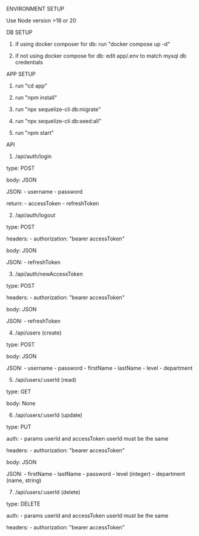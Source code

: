 ENVIRONMENT SETUP

Use Node version >18 or 20

DB SETUP

1. if using docker composer for db: run "docker compose up -d"

2. if not using docker compose for db: edit app/.env to match mysql db credentials

APP SETUP

1. run "cd app"

2. run "npm install"

3. run "npx sequelize-cli db:migrate"

4. run "npx sequelize-cli db:seed:all"

5. run "npm start"

API

1. /api/auth/login

type: POST

body: JSON

JSON:
    - username
    - password

return:
    - accessToken
    - refreshToken

2. /api/auth/logout

type: POST

headers:
    - authorization: "bearer accessToken"

body: JSON

JSON:
    - refreshToken

3. /api/auth/newAccessToken

type: POST

headers:
    - authorization: "bearer accessToken"

body: JSON

JSON:
    - refreshToken

4. /api/users (create)

type: POST

body: JSON

JSON:
    - username
    - password
    - firstName
    - lastName
    - level
    - department

5. /api/users/:userId (read)

type: GET

body: None

6. /api/users/:userId (update)

type: PUT

auth:
    - params userId and accessToken userId must be the same

headers:
    - authorization: "bearer accessToken" 

body: JSON

JSON:
    - firstName
    - lastName
    - password
    - level (integer)
    - department (name, string)

7. /api/users/:userId (delete)

type: DELETE

auth:
    - params userId and accessToken userId must be the same

headers:
    - authorization: "bearer accessToken"
